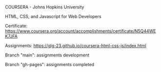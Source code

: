 COURSERA - Johns Hopkins University

HTML, CSS, and Javascript for Web Developers


Certificate: https://www.coursera.org/account/accomplishments/certificate/N5Q44WEK7JFA

Assignments: https://glg-23.github.io/coursera-html-css-js/index.html


Branch "main": assignments development

Branch "gh-pages": assignments completed 

